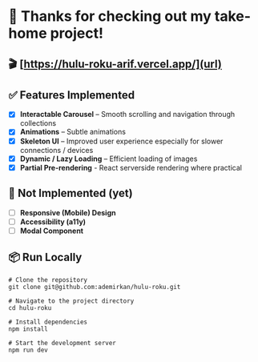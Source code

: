 # 👋 Thanks for checking out my take-home project!

## 🎬 [https://hulu-roku-arif.vercel.app/](url)

## ✅ Features Implemented
- [x] **Interactable Carousel** – Smooth scrolling and navigation through collections
- [x] **Animations** – Subtle animations
- [x] **Skeleton UI** – Improved user experience especially for slower connections / devices
- [x] **Dynamic / Lazy Loading** – Efficient loading of images
- [x] **Partial Pre-rendering** - React serverside rendering where practical

## 🚧 Not Implemented (yet)
- [ ] **Responsive (Mobile) Design**
- [ ] **Accessibility (a11y)**
- [ ] **Modal Component**

## 📦 Run Locally
```
# Clone the repository
git clone git@github.com:ademirkan/hulu-roku.git

# Navigate to the project directory
cd hulu-roku

# Install dependencies
npm install

# Start the development server
npm run dev
```
